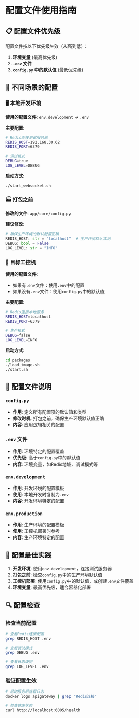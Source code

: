 # 配置文件使用指南

## 📋 配置文件优先级

配置文件按以下优先级生效（从高到低）：

1. **环境变量** (最高优先级)
2. **`.env` 文件**
3. **`config.py` 中的默认值** (最低优先级)

## 🎯 不同场景的配置

### 🖥️ 本地开发环境

**使用的配置文件**: `env.development` → `.env`

**主要配置**:
```bash
# Redis连接测试服务器
REDIS_HOST=192.168.30.62
REDIS_PORT=6379

# 调试模式
DEBUG=true
LOG_LEVEL=DEBUG
```

**启动方式**:
```bash
./start_websocket.sh
```

### 🏭 打包之前

**修改的文件**: `app/core/config.py`

**建议修改**:
```python
# 确保生产环境的默认配置正确
REDIS_HOST: str = "localhost"  # 生产环境默认本地
DEBUG: bool = False
LOG_LEVEL: str = "INFO"
```

### 🚀 目标工控机

**使用的配置文件**: 
- 如果有`.env`文件：使用`.env`中的配置
- 如果没有`.env`文件：使用`config.py`中的默认值

**主要配置**:
```bash
# Redis连接本地服务
REDIS_HOST=localhost
REDIS_PORT=6379

# 生产模式
DEBUG=false
LOG_LEVEL=INFO
```

**启动方式**:
```bash
cd packages
./load_image.sh
./start.sh
```

## 🔧 配置文件说明

### `config.py`
- **作用**: 定义所有配置项的默认值和类型
- **修改时机**: 打包之前，确保生产环境默认值正确
- **内容**: 应用逻辑相关的配置

### `.env` 文件
- **作用**: 环境特定的配置覆盖
- **优先级**: 高于`config.py`中的默认值
- **内容**: 环境变量，如Redis地址、调试模式等

### `env.development`
- **作用**: 开发环境的配置模板
- **使用**: 本地开发时复制为`.env`
- **内容**: 开发环境特定的配置

### `env.production`
- **作用**: 生产环境的配置模板
- **使用**: 工控机部署时参考
- **内容**: 生产环境特定的配置

## 📝 配置最佳实践

1. **开发环境**: 使用`env.development`，连接测试服务器
2. **打包之前**: 检查`config.py`中的生产环境默认值
3. **工控机部署**: 使用`config.py`中的默认值，或创建`.env`文件覆盖
4. **环境变量**: 最高优先级，适合容器化部署

## 🔍 配置检查

### 检查当前配置
```bash
# 查看Redis连接配置
grep REDIS_HOST .env

# 查看调试模式
grep DEBUG .env

# 查看日志级别
grep LOG_LEVEL .env
```

### 验证配置生效
```bash
# 启动服务后查看日志
docker logs apigateway | grep "Redis连接"

# 检查健康状态
curl http://localhost:6005/health
```
